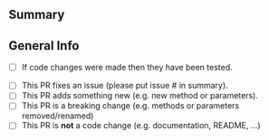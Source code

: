 ## Summary

<!-- What is this pull request for? Does it fix any issues? -->

## General Info
<!-- Put an x inside [ ] to check it, like so: [x] -->

- [ ] If code changes were made then they have been tested.
<!--    - [ ] I have updated the documentation to reflect the changes. -->
- [ ] This PR fixes an issue (please put issue # in summary). 
- [ ] This PR adds something new (e.g. new method or parameters).
- [ ] This PR is a breaking change (e.g. methods or parameters removed/renamed)
- [ ] This PR is **not** a code change (e.g. documentation, README, ...)
